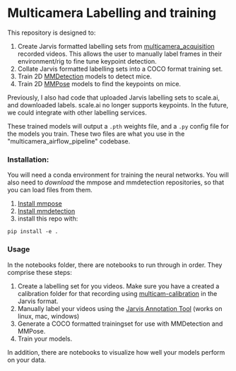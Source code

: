 # Multicamera Labelling and training

This repository is designed to:
1. Create Jarvis formatted labelling sets from [multicamera_acquisition](https://github.com/dattalab-6-cam/multicamera_acquisition) recorded videos. This allows the user to manually label frames in their environment/rig to fine tune keypoint detection. 
2. Collate Jarvis formatted labelling sets into a COCO format training set. 
3. Train 2D [MMDetection](https://github.com/open-mmlab/mmdetection) models to detect mice. 
4. Train 2D [MMPose](https://github.com/open-mmlab/mmpose) models to find the keypoints on mice. 

Previously, I also had code that uploaded Jarvis labelling sets to scale.ai, and downloaded labels. scale.ai no longer supports keypoints. In the future, we could integrate with other labelling services. 

These trained models will output a `.pth` weights file, and a `.py` config file for the models you train. These two files are what you use in the "multicamera_airflow_pipeline" codebase. 


### Installation:

You will need a conda environment for training the neural networks. You will also need to *download* the mmpose and mmdetection repositories, so that you can load files from them. 

1. [Install mmpose](https://mmpose.readthedocs.io/en/latest/installation.html)
2. [Install mmdetection](https://mmdetection.readthedocs.io/en/latest/get_started.html)
2. install this repo with:

```
pip install -e .
```

### Usage

In the notebooks folder, there are notebooks to run through in order. They comprise these steps:

1. Create a labelling set for you videos. Make sure you have a created a calibration folder for that recording using  [multicam-calibration](https://github.com/dattalab-6-cam/multicam-calibration) in the Jarvis format. 
2. Manually label your videos using the [Jarvis Annotation Tool](https://jarvis-mocap.github.io/jarvis-docs/downloads/downloads/) (works on linux, mac, windows)
3. Generate a COCO formatted trainingset for use with MMDetection and MMPose. 
4. Train your models. 

In addition, there are notebooks to visualize how well your models perform on your data. 
